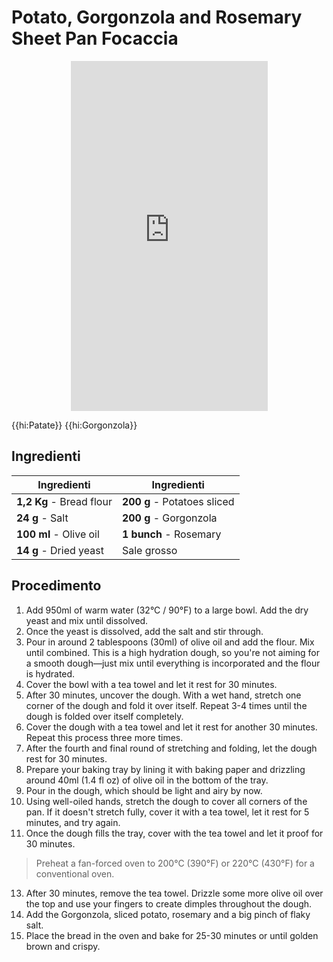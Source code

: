 # Potato, Gorgonzola and Rosemary Sheet Pan Focaccia

<p style="text-align:center;">
<iframe width="315" height="560"
src="https://www.youtube.com/embed/MMc2gbqLU64"
title="YouTube video player"
frameborder="0"
allow="accelerometer; autoplay; clipboard-write; encrypted-media; gyroscope; picture-in-picture; web-share"
allowfullscreen></iframe>
</p>

{{hi:Patate}}
{{hi:Gorgonzola}}

## Ingredienti

| Ingredienti                  | Ingredienti             |
| ---------------------------- | ----------------------- |
| **1,2 Kg** - Bread flour | **200 g** - Potatoes sliced |
| **24 g** - Salt | **200 g** - Gorgonzola |
| **100 ml** - Olive oil | **1 bunch** - Rosemary |
| **14 g** - Dried yeast | Sale grosso |


## Procedimento

1. Add 950ml of warm water (32°C / 90°F) to a large bowl. Add the dry yeast and mix until dissolved. 
2. Once the yeast is dissolved, add the salt and stir through. 
3. Pour in around 2 tablespoons (30ml) of olive oil and add the flour. Mix until combined. This is a high hydration dough, so you're not aiming for a smooth dough—just mix until everything is incorporated and the flour is hydrated. 
4. Cover the bowl with a tea towel and let it rest for 30 minutes. 
5. After 30 minutes, uncover the dough. With a wet hand, stretch one corner of the dough and fold it over itself. Repeat 3-4 times until the dough is folded over itself completely. 
6. Cover the dough with a tea towel and let it rest for another 30 minutes. Repeat this process three more times. 
7. After the fourth and final round of stretching and folding, let the dough rest for 30 minutes. 
8. Prepare your baking tray by lining it with baking paper and drizzling around 40ml (1.4 fl oz) of olive oil in the bottom of the tray. 
9. Pour in the dough, which should be light and airy by now. 
10. Using well-oiled hands, stretch the dough to cover all corners of the pan. If it doesn't stretch fully, cover it with a tea towel, let it rest for 5 minutes, and try again. 
11. Once the dough fills the tray, cover with the tea towel and let it proof for 30 minutes. 

> Preheat a fan-forced oven to 200°C (390°F) or 220°C (430°F) for a conventional oven. 

13. After 30 minutes, remove the tea towel. Drizzle some more olive oil over the top and use your fingers to create dimples throughout the dough. 
14. Add the Gorgonzola, sliced potato, rosemary and a big pinch of flaky salt. 
15. Place the bread in the oven and bake for 25-30 minutes or until golden brown and crispy.

